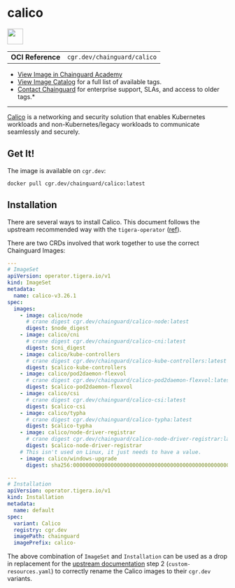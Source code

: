 <!--monopod:start-->
# calico

<!--url:start-->
<a href="https://github.com/projectcalico/calico">
<!--logo:start-->
  <img src="https://storage.googleapis.com/chainguard-academy/logos/calico/logo.svg" width="36px" height="36px" />
<!--logo:end-->
</a>
<!--url:end-->

| | |
| - | - |
| **OCI Reference** | `cgr.dev/chainguard/calico` |

* [View Image in Chainguard Academy](https://edu.chainguard.dev/chainguard/chainguard-images/reference/calico/overview/)
* [View Image Catalog](https://console.enforce.dev/images/catalog) for a full list of available tags.
* [Contact Chainguard](https://www.chainguard.dev/chainguard-images) for enterprise support, SLAs, and access to older tags.*
---
<!--monopod:end-->

<!--overview:start-->
[Calico](https://projectcalico.docs.tigera.io/) is a networking and security solution that enables Kubernetes workloads and non-Kubernetes/legacy workloads to communicate seamlessly and securely.
<!--overview:end-->

<!--getting:start-->
## Get It!
The image is available on `cgr.dev`:

```
docker pull cgr.dev/chainguard/calico:latest
```
<!--getting:end-->

<!--body:start-->
## Installation

There are several ways to install Calico. This document follows the upstream recommended way with the `tigera-operator` ([ref](https://docs.tigera.io/calico/latest/getting-started/kubernetes/quickstart#install-calico)).

There are two CRDs involved that work together to use the correct Chainguard Images:

```yaml
---
# ImageSet
apiVersion: operator.tigera.io/v1
kind: ImageSet
metadata:
  name: calico-v3.26.1
spec:
  images:
    - image: calico/node
      # crane digest cgr.dev/chainguard/calico-node:latest
      digest: $node_digest
    - image: calico/cni
      # crane digest cgr.dev/chainguard/calico-cni:latest
      digest: $cni_digest
    - image: calico/kube-controllers
      # crane digest cgr.dev/chainguard/calico-kube-controllers:latest
      digest: $calico-kube-controllers
    - image: calico/pod2daemon-flexvol
      # crane digest cgr.dev/chainguard/calico-pod2daemon-flexvol:latest
      digest: $calico-pod2daemon-flexvol
    - image: calico/csi
      # crane digest cgr.dev/chainguard/calico-csi:latest
      digest: $calico-csi
    - image: calico/typha
      # crane digest cgr.dev/chainguard/calico-typha:latest
      digest: $calico-typha
    - image: calico/node-driver-registrar
      # crane digest cgr.dev/chainguard/calico-node-driver-registrar:latest
      digest: $calico-node-driver-registrar
    # This isn't used on Linux, it just needs to have a value.
    - image: calico/windows-upgrade
      digest: sha256:0000000000000000000000000000000000000000000000000000000000000000

---
# Installation
apiVersion: operator.tigera.io/v1
kind: Installation
metadata:
  name: default
spec:
  variant: Calico
  registry: cgr.dev
  imagePath: chainguard
  imagePrefix: calico-
```

The above combination of `ImageSet` and `Installation` can be used as a drop in replacement for the [upstream documentation](https://docs.tigera.io/calico/latest/getting-started/kubernetes/quickstart#install-calico) step 2 (`custom-resources.yaml`) to correctly rename the Calico images to their `cgr.dev` variants.
<!--body:end-->

